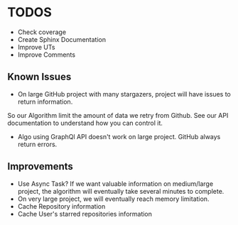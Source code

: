# TODOS

- Check coverage
- Create Sphinx Documentation
- Improve UTs
- Improve Comments


## Known Issues

- On large GitHub project with many stargazers, project will have issues to
return information.

So our Algorithm limit the amount of data we retry from Github.
See our API documentation to understand how you can control it.

- Algo using GraphQl API doesn't work on large project. GitHub always return
errors.

## Improvements

- Use Async Task? If we want valuable information on medium/large project, 
the algorithm will eventually take several minutes to complete.
- On very large project, we will eventually reach memory limitation.
- Cache Repository information
- Cache User's starred repositories information
